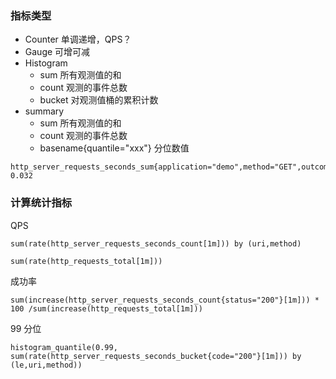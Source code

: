 ### 指标类型

-  Counter 单调递增，QPS？
 - Gauge 可增可减
 - Histogram
   - sum 所有观测值的和
   - count 观测的事件总数
   - bucket 对观测值桶的累积计数
- summary
    - sum 所有观测值的和
   - count 观测的事件总数
   - basename{quantile="xxx"} 分位数值

```shell 
http_server_requests_seconds_sum{application="demo",method="GET",outcome="SUCCESS",status="200",uri="/hello"} 0.032 
```

### 计算统计指标

QPS

```shell
sum(rate(http_server_requests_seconds_count[1m])) by (uri,method) 

sum(rate(http_requests_total[1m]))
```

成功率

```shell
sum(increase(http_server_requests_seconds_count{status="200"}[1m])) * 100 /sum(increase(http_requests_total[1m]))
```

99 分位

```
histogram_quantile(0.99, sum(rate(http_server_requests_seconds_bucket{code="200"}[1m])) by (le,uri,method))
```